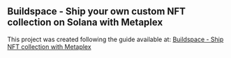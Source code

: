 ## Buildspace - Ship your own custom NFT collection on Solana with Metaplex

This project was created following the guide available at: [Buildspace - Ship NFT collection with Metaplex](https://buildspace.so/p/ship-solana-nft-collection)